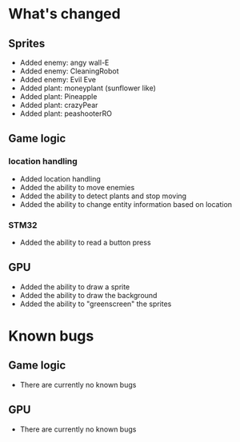 # What's changed

## Sprites
- Added enemy: angy wall-E
- Added enemy: CleaningRobot
- Added enemy: Evil Eve
- Added plant: moneyplant (sunflower like)
- Added plant: Pineapple
- Added plant: crazyPear
- Added plant: peashooterRO

## Game logic

### location handling
- Added location handling
- Added the ability to move enemies
- Added the ability to detect plants and stop moving
- Added the ability to change entity information based on location

### STM32
- Added the ability to read a button press

## GPU
- Added the ability to draw a sprite
- Added the ability to draw the background
- Added the ability to "greenscreen" the sprites

# Known bugs

## Game logic
- There are currently no known bugs

## GPU
- There are currently no known bugs